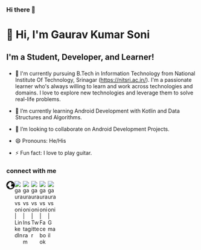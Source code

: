 ### Hi there 👋

# 👋 Hi, I'm Gaurav Kumar Soni 

## I'm a Student, Developer, and Learner!
###
- 🔭 I'm currently pursuing B.Tech in Information Technology from National
 Institute Of Technology, Srinagar (https://nitsri.ac.in/). I'm a passionate learner who's 
 always willing to learn and work across technologies and domains. I love to explore new 
 technologies and leverage them to solve real-life problems.
- 🌱 I’m currently learning Android Development with Kotlin and Data Structures and 
Algorithms.
- 👯 I’m looking to collaborate on Android Development Projects.

- 😄 Pronouns: He/His
- ⚡ Fun fact: I love to play guitar.

### connect with me

<a href ="https://gauravsoni.com/"><img align="left" alt="gauravsoni.com" width="22px" src="https://raw.githubusercontent.com/iconic/open-iconic/master/svg/globe.svg" /> </a>

<a href ="https://www.linkedin.com/in/gaurav-kumar-soni-a705b7245/"><img align="left" alt="gauravsoni | LinkedIn" width="22px" src="https://raw.githubusercontent.com/peterthehan/peterthehan/master/assets/linkedin.svg" /></a>

<a href ="https://www.instagram.com/gauravsoni3850/ "><img align="left" alt="gauravsoni | Instagram" width="22px" src="https://cdn-icons-png.flaticon.com/512/2111/2111463.png"/></a>
 
 <a href ="https://twitter.com/Gauravs70259657"><img align="left" alt="gauravsoni | Twitter" width="22px" src="https://raw.githubusercontent.com/peterthehan/peterthehan/master/assets/twitter.svg"/></a>

<a href ="https://m.facebook.com/profile.php?eav=Afa3-SoqxReofdIJn_uXNuSqU3HCHfXDykEceWsOFavGx-iK3agRZ-Olg2uDYI-jZ1Q&paipv=0"><img align="left" alt="gauravsoni | Facebook" width="22px" src="https://cdn-icons-png.flaticon.com/512/174/174848.png"/></a>

<a href = "mailto: sonigaurav950@gmail.com"><img align="left" alt="gauravsoni | Gmail" width="22px" src="https://cdn-icons-png.flaticon.com/512/5968/5968534.png"/></a>
